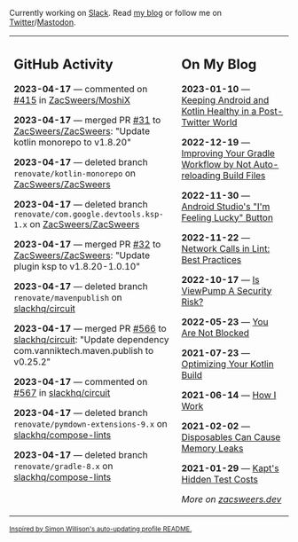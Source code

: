 Currently working on [Slack](https://slack.com/). Read [my blog](https://zacsweers.dev/) or follow me on [Twitter](https://twitter.com/ZacSweers)/[Mastodon](https://hachyderm.io/@ZacSweers).

<table><tr><td valign="top" width="60%">

## GitHub Activity
<!-- githubActivity starts -->
**2023-04-17** — commented on [#415](https://github.com/ZacSweers/MoshiX/issues/415#issuecomment-1511983197) in [ZacSweers/MoshiX](https://github.com/ZacSweers/MoshiX)

**2023-04-17** — merged PR [#31](https://github.com/ZacSweers/ZacSweers/pull/31) to [ZacSweers/ZacSweers](https://github.com/ZacSweers/ZacSweers): "Update kotlin monorepo to v1.8.20"

**2023-04-17** — deleted branch `renovate/kotlin-monorepo` on [ZacSweers/ZacSweers](https://github.com/ZacSweers/ZacSweers)

**2023-04-17** — deleted branch `renovate/com.google.devtools.ksp-1.x` on [ZacSweers/ZacSweers](https://github.com/ZacSweers/ZacSweers)

**2023-04-17** — merged PR [#32](https://github.com/ZacSweers/ZacSweers/pull/32) to [ZacSweers/ZacSweers](https://github.com/ZacSweers/ZacSweers): "Update plugin ksp to v1.8.20-1.0.10"

**2023-04-17** — deleted branch `renovate/mavenpublish` on [slackhq/circuit](https://github.com/slackhq/circuit)

**2023-04-17** — merged PR [#566](https://github.com/slackhq/circuit/pull/566) to [slackhq/circuit](https://github.com/slackhq/circuit): "Update dependency com.vanniktech.maven.publish to v0.25.2"

**2023-04-17** — commented on [#567](https://github.com/slackhq/circuit/pull/567#issuecomment-1511526153) in [slackhq/circuit](https://github.com/slackhq/circuit)

**2023-04-17** — deleted branch `renovate/pymdown-extensions-9.x` on [slackhq/compose-lints](https://github.com/slackhq/compose-lints)

**2023-04-17** — deleted branch `renovate/gradle-8.x` on [slackhq/compose-lints](https://github.com/slackhq/compose-lints)
<!-- githubActivity ends -->
</td><td valign="top" width="40%">

## On My Blog
<!-- blog starts -->
**2023-01-10** — [Keeping Android and Kotlin Healthy in a Post-Twitter World](https://www.zacsweers.dev/keeping-android-healthy/)

**2022-12-19** — [Improving Your Gradle Workflow by Not Auto-reloading Build Files](https://www.zacsweers.dev/improving-your-workflow-by-not-auto-reloading-build-files/)

**2022-11-30** — [Android Studio's "I'm Feeling Lucky" Button](https://www.zacsweers.dev/android-studios-im-feeling-lucky-button/)

**2022-11-22** — [Network Calls in Lint: Best Practices](https://www.zacsweers.dev/network-calls-in-lint-best-practices/)

**2022-10-17** — [Is ViewPump A Security Risk?](https://www.zacsweers.dev/is-viewpump-a-security-risk/)

**2022-05-23** — [You Are Not Blocked](https://www.zacsweers.dev/you-are-not-blocked/)

**2021-07-23** — [Optimizing Your Kotlin Build](https://www.zacsweers.dev/optimizing-your-kotlin-build/)

**2021-06-14** — [How I Work](https://www.zacsweers.dev/how-i-work/)

**2021-02-02** — [Disposables Can Cause Memory Leaks](https://www.zacsweers.dev/disposables-can-cause-memory-leaks/)

**2021-01-29** — [Kapt's Hidden Test Costs](https://www.zacsweers.dev/kapts-hidden-test-costs/)
<!-- blog ends -->
_More on [zacsweers.dev](https://zacsweers.dev/)_
</td></tr></table>

<sub><a href="https://simonwillison.net/2020/Jul/10/self-updating-profile-readme/">Inspired by Simon Willison's auto-updating profile README.</a></sub>